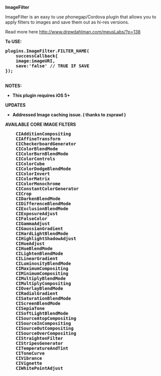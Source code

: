 <b>ImageFilter</b>

ImageFilter is an easy to use phonegap/Cordova plugin that allows you to apply filters to images and save them out as hi-res versions.

Read more here http://www.drewdahlman.com/meusLabs/?p=138

<b>To USE:<b><br>
<pre>
plugins.ImageFilter.FILTER_NAME(
	successCallback{
	image:imageURI,
	save:'false' // TRUE IF SAVE
});
</pre>

<br>NOTES:</b><br>
- This plugin requires iOS 5+

<b>UPDATES</b><br>
- Addressed Image caching issue. ( thanks to zsprawl )

<b>AVAILABLE CORE IMAGE FILTERS</b><br>
<pre>
	CIAdditionCompositing
	CIAffineTransform
	CICheckerboardGenerator
	CIColorBlendMode
	CIColorBurnBlendMode
	CIColorControls
	CIColorCube
	CIColorDodgeBlendMode
	CIColorInvert
	CIColorMatrix
	CIColorMonochrome
	CIConstantColorGenerator
	CICrop
	CIDarkenBlendMode
	CIDifferenceBlendMode
	CIExclusionBlendMode
	CIExposureAdjust
	CIFalseColor
	CIGammaAdjust
	CIGaussianGradient
	CIHardLightBlendMode
	CIHighlightShadowAdjust
	CIHueAdjust
	CIHueBlendMode
	CILightenBlendMode
	CILinearGradient
	CILuminosityBlendMode
	CIMaximumCompositing
	CIMinimumCompositing
	CIMultiplyBlendMode
	CIMultiplyCompositing
	CIOverlayBlendMode
	CIRadialGradient
	CISaturationBlendMode
	CIScreenBlendMode
	CISepiaTone
	CISoftLightBlendMode
	CISourceAtopCompositing
	CISourceInCompositing
	CISourceOutCompositing
	CISourceOverCompositing
	CIStraightenFilter
	CIStripesGenerator
	CITemperatureAndTint
	CIToneCurve
	CIVibrance
	CIVignette
	CIWhitePointAdjust
</pre>

